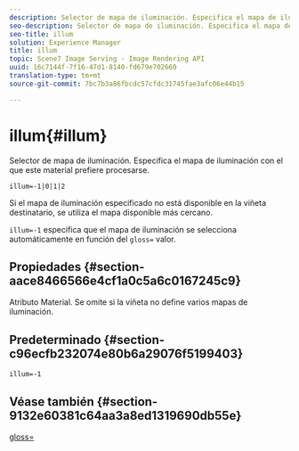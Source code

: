 ```yaml
---
description: Selector de mapa de iluminación. Especifica el mapa de iluminación con el que este material prefiere procesarse.
seo-description: Selector de mapa de iluminación. Especifica el mapa de iluminación con el que este material prefiere procesarse.
seo-title: illum
solution: Experience Manager
title: illum
topic: Scene7 Image Serving - Image Rendering API
uuid: 16c7144f-7f16-47d1-8140-fd679e702660
translation-type: tm+mt
source-git-commit: 7bc7b3a86fbcdc57cfdc31745fae3afc06e44b15

---
```



# illum{#illum}

Selector de mapa de iluminación. Especifica el mapa de iluminación con el que este material prefiere procesarse.

`illum=-1|0|1|2`

Si el mapa de iluminación especificado no está disponible en la viñeta destinatario, se utiliza el mapa disponible más cercano.

`illum=-1` especifica que el mapa de iluminación se selecciona automáticamente en función del `gloss=` valor.

## Propiedades {#section-aace8466566e4cf1a0c5a6c0167245c9}

Atributo Material. Se omite si la viñeta no define varios mapas de iluminación.

## Predeterminado {#section-c96ecfb232074e80b6a29076f5199403}

`illum=-1`

## Véase también {#section-9132e60381c64aa3a8ed1319690db55e}

[gloss=](../../../../../ir-api/http-protocol/image-rendering-api-ref/c-ir-http-protocol-ref/c-ir-http-protocol-command-reference/r-ir-http-gloss.md#reference-325aef2ee51e4e1584a06047427340ca)
